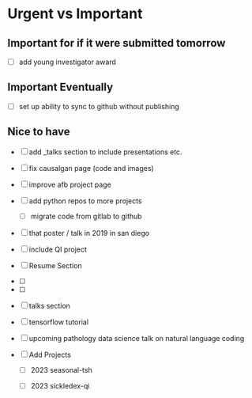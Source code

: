 
# Urgent vs Important

## Important for if it were submitted tomorrow
- [ ] add young investigator award


## Important Eventually
- [ ]  set up ability to sync to github without publishing



## Nice to have

- [ ]  add _talks section to include presentations etc.
- [ ]  fix causalgan page (code and images)
- [ ]  improve afb project page
- [ ]  add python repos to more projects 
    - [ ]  migrate code from gitlab to github
- [ ]  that poster / talk in 2019 in san diego
- [ ]  include QI project
- [ ]  Resume Section
- [ ]  
- [ ]  
- [ ]  talks section
- [ ]  tensorflow tutorial
- [ ]  upcoming pathology data science talk on natural language coding 

- [ ] Add Projects
    - [ ]  2023 seasonal-tsh
    - [ ]  2023 sickledex-qi


